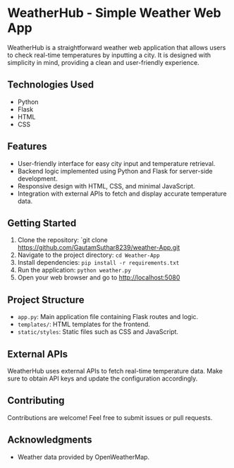 # WeatherHub - Simple Weather Web App

WeatherHub is a straightforward weather web application that allows users to check real-time temperatures by inputting a city. It is designed with simplicity in mind, providing a clean and user-friendly experience.

## Technologies Used

- Python
- Flask
- HTML
- CSS

## Features

- User-friendly interface for easy city input and temperature retrieval.
- Backend logic implemented using Python and Flask for server-side development.
- Responsive design with HTML, CSS, and minimal JavaScript.
- Integration with external APIs to fetch and display accurate temperature data.

## Getting Started

1. Clone the repository: `git clone https://github.com/GautamSuthar8239/weather-App.git
2. Navigate to the project directory: `cd Weather-App`
3. Install dependencies: `pip install -r requirements.txt`
4. Run the application: `python weather.py`
5. Open your web browser and go to [http://localhost:5080](http://localhost:5080)

## Project Structure

- `app.py`: Main application file containing Flask routes and logic.
- `templates/`: HTML templates for the frontend.
- `static/styles`: Static files such as CSS and JavaScript.

## External APIs

WeatherHub uses external APIs to fetch real-time temperature data. Make sure to obtain API keys and update the configuration accordingly.

## Contributing

Contributions are welcome! Feel free to submit issues or pull requests.

## Acknowledgments

- Weather data provided by OpenWeatherMap.
